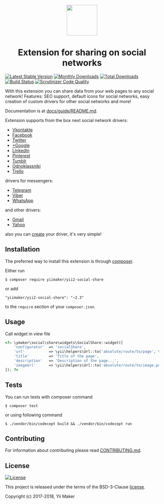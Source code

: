 <p align="center">
    <a href="https://github.com/yiimaker" target="_blank">
        <img src="https://avatars1.githubusercontent.com/u/24204902" height="100px">
    </a>
    <h1 align="center">Extension for sharing on social networks</h1>
</p>

[![Latest Stable Version](https://img.shields.io/packagist/v/yiimaker/yii2-social-share.svg)](https://packagist.org/packages/yiimaker/yii2-social-share)
[![Monthly Downloads](https://img.shields.io/packagist/dm/yiimaker/yii2-social-share.svg)](https://packagist.org/packages/yiimaker/yii2-social-share)
[![Total Downloads](https://img.shields.io/packagist/dt/yiimaker/yii2-social-share.svg)](https://packagist.org/packages/yiimaker/yii2-social-share)
[![Build Status](https://travis-ci.org/yiimaker/yii2-social-share.svg?branch=master)](https://travis-ci.org/yiimaker/yii2-social-share)
[![Scrutinizer Code Quality](https://scrutinizer-ci.com/g/yiimaker/yii2-social-share/badges/quality-score.png?b=master)](https://scrutinizer-ci.com/g/yiimaker/yii2-social-share/?branch=master)

With this extension you can share data from your web pages to any social network!
Features: SEO support, default icons for social networks, easy creation of custom drivers
for other social networks and more!

Documentation is at [docs/guide/README.md](docs/guide/README.md).

Extension supports from the box next social network drivers:

* [Vkontakte](https://github.com/yiimaker/yii2-social-share/blob/master/src/drivers/Vkontakte.php)
* [Facebook](https://github.com/yiimaker/yii2-social-share/blob/master/src/drivers/Facebook.php)
* [Twitter](https://github.com/yiimaker/yii2-social-share/blob/master/src/drivers/Twitter.php)
* [+Google](https://github.com/yiimaker/yii2-social-share/blob/master/src/drivers/GooglePlus.php)
* [LinkedIn](https://github.com/yiimaker/yii2-social-share/blob/master/src/drivers/LinkedIn.php)
* [Pinterest](https://github.com/yiimaker/yii2-social-share/blob/master/src/drivers/Pinterest.php)
* [Tumblr](https://github.com/yiimaker/yii2-social-share/blob/master/src/drivers/Tumblr.php)
* [Odnoklassniki](https://github.com/yiimaker/yii2-social-share/blob/master/src/drivers/Odnoklassniki.php)
* [Trello](https://github.com/yiimaker/yii2-social-share/blob/master/src/drivers/Trello.php)

drivers for messengers:

* [Telegram](https://github.com/yiimaker/yii2-social-share/blob/master/src/drivers/Telegram.php)
* [Viber](https://github.com/yiimaker/yii2-social-share/blob/master/src/drivers/Viber.php)
* [WhatsApp](https://github.com/yiimaker/yii2-social-share/blob/master/src/drivers/WhatsApp.php)

and other drivers:

* [Gmail](https://github.com/yiimaker/yii2-social-share/blob/master/src/drivers/Gmail.php)
* [Yahoo](https://github.com/yiimaker/yii2-social-share/blob/master/src/drivers/Yahoo.php)

also you can [create](docs/guide/create-driver.md) your driver, it's very simple!

Installation
------------

The preferred way to install this extension is through [composer](http://getcomposer.org/download/).

Either run

```
$ composer require yiimaker/yii2-social-share
```

or add

```
"yiimaker/yii2-social-share": "~2.3"
```

to the `require` section of your `composer.json`.

Usage
-----

Call widget in view file

```php
<?= \ymaker\social\share\widgets\SocialShare::widget([
    'configurator'  => 'socialShare',
    'url'           => \yii\helpers\Url::to('absolute/route/to/page', true),
    'title'         => 'Title of the page',
    'description'   => 'Description of the page...',
    'imageUrl'      => \yii\helpers\Url::to('absolute/route/to/image.png', true),
]); ?>
```

Tests
-----

You can run tests with composer command

```
$ composer test
```

or using following command

```
$ ./vendor/bin/codecept build && ./vendor/bin/codecept run
```

Contributing
------------

For information about contributing please read [CONTRIBUTING.md](CONTRIBUTING.md).

License
-------

[![License](https://img.shields.io/github/license/yiimaker/yii2-social-share.svg)](https://packagist.org/packages/yiimaker/yii2-social-share)

This project is released under the terms of the BSD-3-Clause [license](LICENSE).

Copyright (c) 2017-2018, Yii Maker
